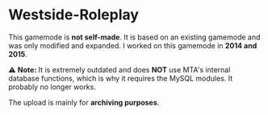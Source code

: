 # Westside-Roleplay

This gamemode is **not self-made**. It is based on an existing gamemode and was only modified and expanded. I worked on this gamemode in **2014 and 2015**.  

⚠️ **Note:** It is extremely outdated and does **NOT** use MTA's internal database functions, which is why it requires the MySQL modules. It probably no longer works.  

The upload is mainly for **archiving purposes**.
